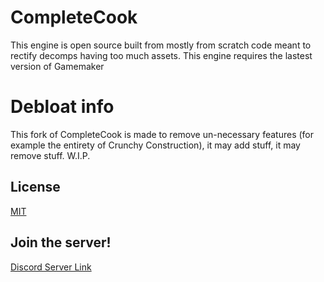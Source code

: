 # CompleteCook
 
This engine is open source built from mostly from scratch code meant to rectify decomps having too much assets.
This engine requires the lastest version of Gamemaker

# Debloat info

This fork of CompleteCook is made to remove un-necessary features (for example the entirety of Crunchy Construction), it may add stuff, it may remove stuff.
W.I.P.

## License

[MIT](https://choosealicense.com/licenses/mit/)

## Join the server!
[Discord Server Link](https://discord.gg/httWKmg4Y5)
